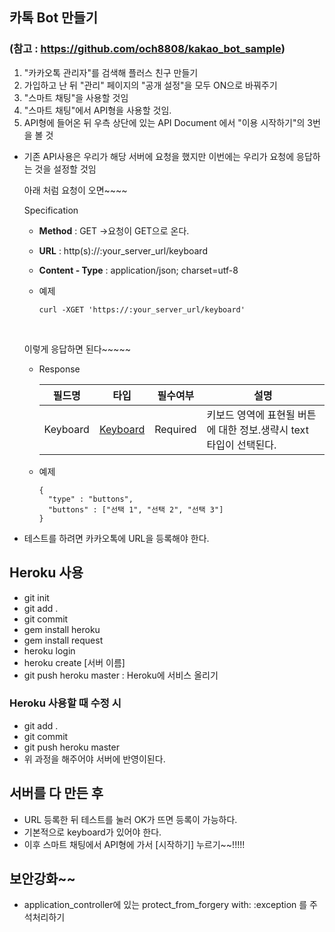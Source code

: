 ## 카톡 Bot 만들기

### (참고 : https://github.com/och8808/kakao_bot_sample)

1. "카카오톡 관리자"를 검색해 플러스 친구 만들기 
2. 가입하고 난 뒤 "관리" 페이지의 "공개 설정"을 모두 ON으로 바꿔주기
3. "스마트 채팅"을 사용할 것임
4. "스마트 채팅"에서 API형을 사용할 것임.
5. API형에 들어온 뒤 우측 상단에 있는 API Document 에서 "이용 시작하기"의 3번을 볼 것



- 기존 API사용은 우리가 해당 서버에 요청을 했지만 이번에는 우리가 요청에 응답하는 것을 설정할 것임

  아래 처럼 요청이 오면~~~~

  Specification

  - **Method** : GET		->요청이 GET으로 온다.

  - **URL** : http(s)://:your_server_url/keyboard

  - **Content - Type** : application/json; charset=utf-8

  - 예제

    ```
    curl -XGET 'https://:your_server_url/keyboard'
    ```

  ​

  이렇게 응답하면 된다~~~~~

  - Response

    | 필드명      | 타입                                       | 필수여부     | 설명                                       |
    | -------- | ---------------------------------------- | -------- | ---------------------------------------- |
    | Keyboard | [Keyboard](https://github.com/plusfriend/auto_reply#6-object) | Required | 키보드 영역에 표현될 버튼에 대한 정보.생략시 text 타입이 선택된다. |

  - 예제

    ```
    {
      "type" : "buttons",
      "buttons" : ["선택 1", "선택 2", "선택 3"]
    }
    ```



- 테스트를 하려면 카카오톡에 URL을 등록해야 한다.

## Heroku 사용

- git init
- git add .
- git commit
- gem install heroku
- gem install request
- heroku login
- heroku create [서버 이름]
- git push heroku master : Heroku에 서비스 올리기



### Heroku 사용할 때 수정 시

- git add .
- git commit
- git push heroku master 
- 위 과정을 해주어야 서버에 반영이된다.



## 서버를 다 만든 후

- URL 등록한 뒤  테스트를 눌러 OK가 뜨면 등록이 가능하다.
- 기본적으로 keyboard가 있어야 한다.
- 이후 스마트 채팅에서 API형에 가서 [시작하기] 누르기~~!!!!!



## 보안강화~~

- application_controller에 있는 protect_from_forgery with: :exception 를 주석처리하기

